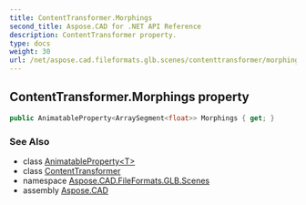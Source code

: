 ```yaml
---
title: ContentTransformer.Morphings
second_title: Aspose.CAD for .NET API Reference
description: ContentTransformer property. 
type: docs
weight: 30
url: /net/aspose.cad.fileformats.glb.scenes/contenttransformer/morphings/
---
```

## ContentTransformer.Morphings property

```csharp
public AnimatableProperty<ArraySegment<float>> Morphings { get; }
```

### See Also

* class [AnimatableProperty&lt;T&gt;](../../../aspose.cad.fileformats.glb.animations/animatableproperty-1/)
* class [ContentTransformer](../)
* namespace [Aspose.CAD.FileFormats.GLB.Scenes](../../contenttransformer/)
* assembly [Aspose.CAD](../../../)


